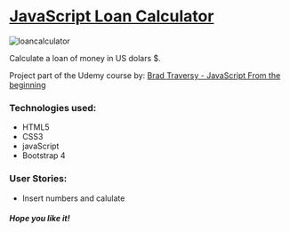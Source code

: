 # [JavaScript Loan Calculator](https://lastnamearya.github.io/JavaScript-Loan-Calculator-App/)


![loancalculator](https://user-images.githubusercontent.com/30567608/35148758-bd5d3344-fd13-11e7-9a27-ca2f1299f41d.gif "gif of the working app")

Calculate a loan of money in US dolars $.

Project part of the Udemy course by:
	[Brad Traversy - JavaScript From the beginning](https://www.udemy.com/modern-javascript-from-the-beginning/)
	

### Technologies used: 

+ HTML5
+ CSS3
+ javaScript
+ Bootstrap 4

### User Stories: 

+ Insert numbers and calulate

##### Hope you like it!
